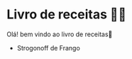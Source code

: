 # **Livro de receitas :man_cook:**

Olá! bem vindo ao livro de receitas:wave:

- Strogonoff de Frango
